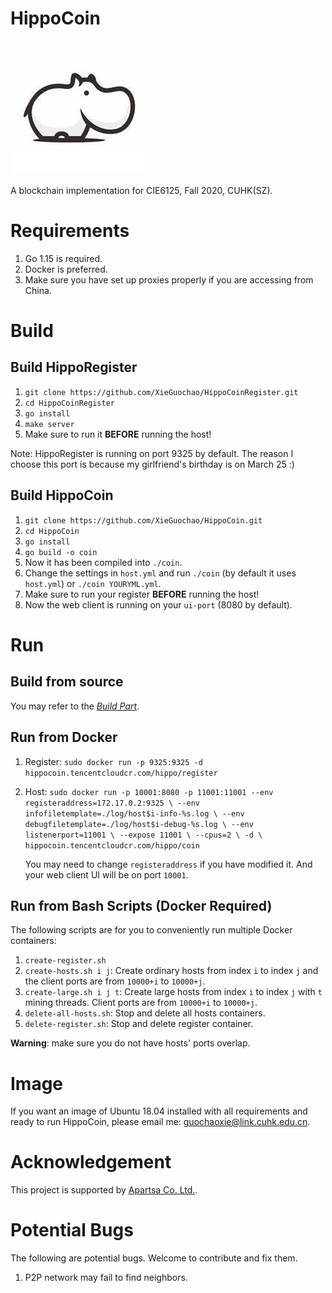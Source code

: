 # HippoCoin

![Hippo](log/Hippo.jpg)

A blockchain implementation for CIE6125, Fall 2020, CUHK(SZ).

# Requirements

1. Go 1.15 is required.
2. Docker is preferred.
3. Make sure you have set up proxies properly if you are accessing from China.

# Build

## Build HippoRegister

1. `git clone https://github.com/XieGuochao/HippoCoinRegister.git`
2. `cd HippoCoinRegister`
3. `go install`
4. `make server`
5. Make sure to run it __BEFORE__ running the host!

Note: HippoRegister is running on port 9325 by default. The reason I choose this port is because my girlfriend's birthday is on March 25 :)

## Build HippoCoin

1. `git clone https://github.com/XieGuochao/HippoCoin.git`
2. `cd HippoCoin`
3. `go install`
4. `go build -o coin`
5. Now it has been compiled into `./coin`.
6. Change the settings in `host.yml` and run `./coin` (by default it uses `host.yml`) or `./coin YOURYML.yml`.
7. Make sure to run your register __BEFORE__ running the host!
8. Now the web client is running on your `ui-port` (8080 by default).

# Run

## Build from source

You may refer to the [_Build Part_](#build).

## Run from Docker

1. Register: `sudo docker run -p 9325:9325 -d hippocoin.tencentcloudcr.com/hippo/register`
2. Host: `sudo docker run -p 10001:8080 -p 11001:11001 --env registeraddress=172.17.0.2:9325 \
    --env infofiletemplate=./log/host$i-info-%s.log \
    --env debugfiletemplate=./log/host$i-debug-%s.log \
    --env listenerport=11001 \
    --expose 11001 \
    --cpus=2 \
    -d \
    hippocoin.tencentcloudcr.com/hippo/coin`
    
    You may need to change `registeraddress` if you have modified it. And your web client UI will be on port `10001`.

## Run from Bash Scripts (Docker Required)

The following scripts are for you to conveniently run multiple Docker containers:

1. `create-register.sh`
2. `create-hosts.sh i j`: Create ordinary hosts from index `i` to index `j` and the client ports are from `10000+i` to `10000+j`.
3. `create-large.sh i j t`: Create large hosts from index `i` to index `j` with `t` mining threads. Client ports are from `10000+i` to `10000+j`.
4. `delete-all-hosts.sh`: Stop and delete all hosts containers.
5. `delete-register.sh`: Stop and delete register container.

__Warning__: make sure you do not have hosts' ports overlap.

# Image

If you want an image of Ubuntu 18.04 installed with all requirements and ready to run HippoCoin, please email me: [guochaoxie@link.cuhk.edu.cn](mailto:guochaoxie@link.cuhk.edu.cn).

# Acknowledgement

This project is supported by [Apartsa Co. Ltd.](https://apartsa.com/).

# Potential Bugs

The following are potential bugs. Welcome to contribute and fix them.

1. P2P network may fail to find neighbors.